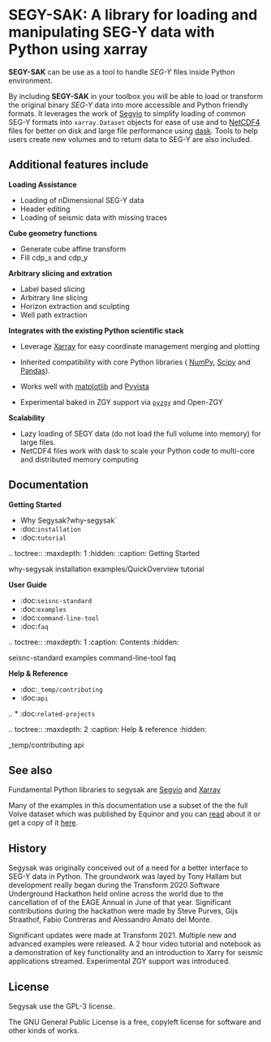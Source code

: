 # SEGY-SAK: A library for loading and manipulating SEG-Y data with Python using **xarray**

**SEGY-SAK** can be use as a tool to handle *SEG-Y*
files inside Python environment.

By including  **SEGY-SAK** in your toolbox you will be
able to load or transform the original binary *SEG-Y* data into more accessible and
Python friendly formats. It leverages the work of 
[Segyio](https://segyio.readthedocs.io/en/latest/segyio.html) to simplify
loading of common SEG-Y formats into ``xarray.Dataset`` objects for ease of use and
to [NetCDF4](http://www.unidata.ucar.edu/software/netcdf) files for better on disk 
and large file performance using [dask](http://dask.org).
Tools to help users create new volumes and to return data to SEG-Y are also included.

## Additional features include

**Loading Assistance**
  
   * Loading of nDimensional SEG-Y data
   * Header editing
   * Loading of seismic data with missing traces

**Cube geometry functions**

  - Generate cube affine transform
  - Fill cdp_x and cdp_y

**Arbitrary slicing and extration**

  - Label based slicing
  - Arbitrary line slicing
  - Horizon extraction and sculpting
  - Well path extraction

**Integrates with the existing Python scientific stack**

  - Leverage [Xarray](http://xarray.pydata.org/en/stable/) for easy coordinate management merging and plotting
  - Inherited compatibility with core Python libraries (
    [NumPy](http://www.numpy.org), 
    [Scipy]() and [Pandas](http://pandas.pydata.org)).
  - Works well with [matplotlib](https://matplotlib.org/) and [Pyvista](https://docs.pyvista.org/)

 - Experimental baked in ZGY support via [`pyzgy`](https://github.com/equinor/pyzgy) and Open-ZGY

**Scalability**

  - Lazy loading of SEGY data (do not load the full volume into memory) for large files.
  - NetCDF4 files work with dask to scale your Python code to multi-core and
    distributed memory computing


## Documentation

**Getting Started**

 * Why Segysak?why-segysak`
* :doc:`installation`
* :doc:`tutorial`

.. toctree::
   :maxdepth: 1
   :hidden:
   :caption: Getting Started

   why-segysak
   installation
   examples/QuickOverview
   tutorial

**User Guide**

* :doc:`seisnc-standard`
* :doc:`examples`
* :doc:`command-line-tool`
* :doc:`faq`

.. toctree::
   :maxdepth: 1
   :caption: Contents
   :hidden:

   seisnc-standard
   examples
   command-line-tool
   faq

**Help & Reference**

* :doc:`_temp/contributing`
* :doc:`api`

.. * :doc:`related-projects`

.. toctree::
   :maxdepth: 2
   :caption: Help & reference
   :hidden:

   _temp/contributing
   api


## See also

Fundamental Python libraries to segysak are [Segyio](https://segyio.readthedocs.io/en/latest/segyio.html) 
and [Xarray](http://xarray.pydata.org/en/stable/)

Many of the examples in this documentation use a subset of the the full Volve
dataset which was published by Equinor and you can [read](https://www.equinor.com/en/news/14jun2018-disclosing-volve-data.html)
about it or get a copy of it [here](https://data.equinor.com/authenticate).

## History

Segysak was originally conceived out of a need for a better interface to SEG-Y data
in Python. The groundwork was layed by Tony Hallam but development really began
during the Transform 2020 Software Underground Hackathon held online across
the world due to the cancellation of of the EAGE Annual in June of that year.
Significant contributions during the hackathon
were made by Steve Purves, Gijs Straathof, Fabio Contreras and Alessandro Amato del Monte.

Significant updates were made at Transform 2021. 
Multiple new and advanced examples were released.
A 2 hour video tutorial and notebook as a demonstration of key functionality
and an introduction to Xarry for seismic applications streamed. 
Experimental ZGY support was introduced.

## License

Segysak use the GPL-3 license.

The GNU General Public License is a free, copyleft license for
software and other kinds of works.

